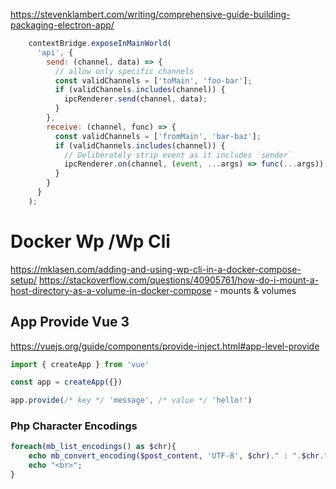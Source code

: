 https://stevenklambert.com/writing/comprehensive-guide-building-packaging-electron-app/

```js
    contextBridge.exposeInMainWorld(
      'api', {
        send: (channel, data) => {
          // allow only specific channels
          const validChannels = ['toMain', 'foo-bar'];
          if (validChannels.includes(channel)) {
            ipcRenderer.send(channel, data);
          }
        },
        receive: (channel, func) => {
          const validChannels = ['fromMain', 'bar-baz'];
          if (validChannels.includes(channel)) {
            // Deliberately strip event as it includes `sender` 
            ipcRenderer.on(channel, (event, ...args) => func(...args));
          }
        }
      }
    );
```

# Docker Wp /Wp Cli
https://mklasen.com/adding-and-using-wp-cli-in-a-docker-compose-setup/
https://stackoverflow.com/questions/40905761/how-do-i-mount-a-host-directory-as-a-volume-in-docker-compose - mounts & volumes

## App Provide Vue 3

https://vuejs.org/guide/components/provide-inject.html#app-level-provide

```js
import { createApp } from 'vue'

const app = createApp({})

app.provide(/* key */ 'message', /* value */ 'hello!')

```

### Php Character Encodings
```php
foreach(mb_list_encodings() as $chr){
    echo mb_convert_encoding($post_content, 'UTF-8', $chr)." : ".$chr."<br>";   
    echo "<br>";
}   
```